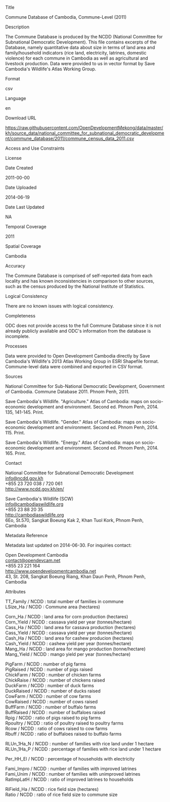 Title

Commune Database of Cambodia, Commune-Level (2011)

Description
 
The Commune Database is produced by the NCDD (National Committee for Subnational Democratic Development). This file contains excerpts of the Database, namely quantitative data about size in terms of land area and family/household indicators (rice land, electricity, latrines, domestic violence) for each commune in Cambodia as well as agricultural and livestock production. Data were provided to us in vector format by Save Cambodia's Wildlife's Atlas Working Group.

Format

csv

Language

en

Download URL

https://raw.githubusercontent.com/OpenDevelopmentMekong/data/master/kh/source_data/national_committee_for_subnational_democratic_development/commune_database/2011/commune_census_data_2011.csv

Access and Use Constraints



License



Date Created

2011-00-00

Date Uploaded

2014-06-19

Date Last Updated

NA

Temporal Coverage

2011

Spatial Coverage

Cambodia

Accuracy

The Commune Database is comprised of self-reported data from each locality and has known inconsistencies in comparison to other sources, such as the census produced by the National Institute of Statistics.

Logical Consistency

There are no known issues with logical consistency.

Completeness

ODC does not provide access to the full Commune Database since it is not already publicly available and ODC's information from the database is incomplete.

Processes

Data were provided to Open Development Cambodia directly by Save Cambodia's Wildlife's 2013 Atlas Working Group in ESRI Shapefile format. Commune-level data were combined and exported in CSV format.

Sources

National Committee for Sub-National Democratic Development, Government of Cambodia. Commune Database 2011. Phnom Penh, 2011.

Save Cambodia's Wildlife. "Agriculture." Atlas of Cambodia: maps on socio-economic development and environment. Second ed. Phnom Penh, 2014. 135, 141-145. Print.

Save Cambodia's Wildlife. "Gender." Atlas of Cambodia: maps on socio-economic development and environment. Second ed. Phnom Penh, 2014. 115. Print.

Save Cambodia's Wildlife. "Energy." Atlas of Cambodia: maps on socio-economic development and environment. Second ed. Phnom Penh, 2014. 165. Print.

Contact

National Committee for Subnational Democratic Development  
info@ncdd.gov.kh  
+855 23 720 038 / 720 061  
http://www.ncdd.gov.kh/en/  
     
Save Cambodia's Wildlife (SCW)  
info@cambodiaswildlife.org  
+855 23 88 20 35  
http://cambodiaswildlife.org  
6Eo, St.570, Sangkat Boeung Kak 2, Khan Tuol Kork, Phnom Penh, Cambodia  

Metadata Reference

Metadata last updated on 2014-06-30. For inquiries contact:

Open Development Cambodia  
contact@opendevcam.net  
+855 23 221 164  
http://www.opendevelopmentcambodia.net  
43, St. 208, Sangkat Boeung Riang, Khan Daun Penh, Phnom Penh, Cambodia  

Attributes

TT_Family / NCDD : total number of families in commune  
LSize_Ha / NCDD : Commune area (hectares)  

Corn_Ha / NCDD : land area for corn production (hectares)  
Corn_Yield / NCDD : cassava yield per year (tonnes/hectare)  
Cass_Ha / NCDD : land area for cassava production (hectares)  
Cass_Yield / NCDD : cassava yield per year (tonnes/hectare)  
Cash_Ha / NCDD : land area for cashew producion (hectares)  
Cash_Yield / NCDD : cashew yield per year (tonnes/hectare)   
Mang_Ha / NCDD : land area for mango production (tonne/hectare)  
Mang_Yield / NCDD : mango yield per year (tonnes/hectare)  

PigFarm / NCDD : number of pig farms  
PigRaised / NCDD : number of pigs raised  
ChickFarm / NCDD : number of chicken farms  
ChickRaise / NCDD : number of chickens raised  
DuckFarm / NCDD : number of duck farms  
DuckRaised / NCDD : number of ducks raised  
CowFarm / NCDD : number of cow farms  
CowRaised / NCDD : number of cows raised  
BuffFarm / NCDD : number of buffalo farms  
BuffRaised / NCDD : number of buffaloes raised  
Rpig / NCDD : ratio of pigs raised to pig farms  
Rpoultry / NCDD : ratio of poultry raised to poultry farms  
Rcow / NCDD : ratio of cows raised to cow farms  
Rbuff / NCDD : ratio of buffaloes raised to buffalo farms  

RLUn_1Ha_N / NCDD : number of families with rice land under 1 hectare  
RLUn_1Ha_P / NCDD : percentage of families with rice land under 1 hectare

Per_HH_El / NCDD : percentage of households with electricity  

Fami_Impro / NCDD : number of families with improved latrines  
Fami_Unim / NCDD : number of families with unimproved latrines  
RatImpLatH / NCDD : ratio of improved latrines to households  

RiField_Ha / NCDD : rice field size (hectares)  
Ratio / NCDD : ratio of rice field size to commune size  

